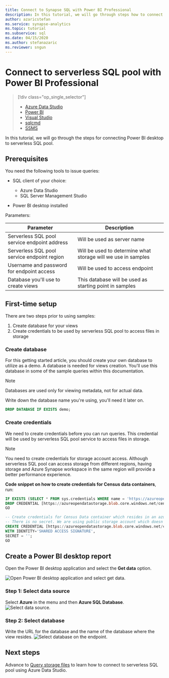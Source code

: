 ```yaml
---
title: Connect to Synapse SQL with Power BI Professional
description: In this tutorial, we will go through steps how to connect Power BI desktop to serverless SQL pool.
author: azaricstefan
ms.service: synapse-analytics
ms.topic: tutorial
ms.subservice: sql
ms.date: 04/15/2020
ms.author: stefanazaric
ms.reviewer: sngun 
---
```



# Connect to serverless SQL pool with Power BI Professional

> [!div class="op_single_selector"]
>
> - [Azure Data Studio](get-started-azure-data-studio.md)
> - [Power BI](get-started-power-bi-professional.md)
> - [Visual Studio](../sql/get-started-visual-studio.md)
> - [sqlcmd](../sql/get-started-connect-sqlcmd.md)
> - [SSMS](get-started-ssms.md)

In this tutorial, we will go through the steps for connecting Power BI desktop to serverless SQL pool.

## Prerequisites

You need the following tools to issue queries:

- SQL client of your choice:

  - Azure Data Studio
  - SQL Server Management Studio

- Power BI desktop installed

Parameters:

| Parameter                                 | Description                                                   |
| ----------------------------------------- | ------------------------------------------------------------- |
| Serverless SQL pool service endpoint address    | Will be used as server name                                   |
| Serverless SQL pool service endpoint region     | Will be used to determine what storage will we use in samples |
| Username and password for endpoint access | Will be used to access endpoint                               |
| Database you'll use to create views       | This database will be used as starting point in samples       |

## First-time setup

There are two steps prior to using samples:

1. Create database for your views
2. Create credentials to be used by serverless SQL pool to access files in storage

### Create database

For this getting started article, you should create your own database to utilize as a demo. A database is needed for views creation. You'll use this database in some of the sample queries within this documentation.

> [!NOTE]
> Databases are used only for viewing metadata, not for actual data.
>
> Write down the database name you're using, you'll need it later on.

```sql
DROP DATABASE IF EXISTS demo;
```

### Create credentials

We need to create credentials before you can run queries. This credential will be used by serverless SQL pool service to access files in storage.

> [!NOTE]
> You need to create credentials for storage account access. Although serverless SQL pool can access storage from different regions, having storage and Azure Synapse workspace in the same region will provide a better performance experience.

**Code snippet on how to create credentials for Census data containers**, run:

```sql
IF EXISTS (SELECT * FROM sys.credentials WHERE name = 'https://azureopendatastorage.blob.core.windows.net/censusdatacontainer')
DROP CREDENTIAL [https://azureopendatastorage.blob.core.windows.net/censusdatacontainer];
GO

-- Create credentials for Census Data container which resides in an azure open data storage account
-- There is no secret. We are using public storage account which doesn't need secret
CREATE CREDENTIAL [https://azureopendatastorage.blob.core.windows.net/censusdatacontainer]  
WITH IDENTITY='SHARED ACCESS SIGNATURE',  
SECRET = '';
GO
```

## Create a Power BI desktop report

Open the Power BI desktop application and select the **Get data** option.

![Open Power BI desktop application and select get data.](./media/get-started-power-bi-professional/step-0-open-powerbi.png)

### Step 1: Select data source

Select **Azure** in the menu and then **Azure SQL Database**.
![Select data source.](./media/get-started-power-bi-professional/step-1-select-data-source.png)

### Step 2: Select database

Write the URL for the database and the name of the database where the view resides.
![Select database on the endpoint.](./media/get-started-power-bi-professional/step-2-db.png)

## Next steps

Advance to [Query storage files](get-started-azure-data-studio.md) to learn how to connect to serverless SQL pool using Azure Data Studio.
